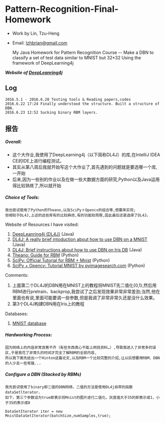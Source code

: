 # Pattern-Recognition-Final-Homework

* Work by Lin, Tzu-Heng
* Email: lzhbrian@gmail.com


	My Java Homework for Pattern Recognition Course
	-- Make a DBN to classify a set of test data similar to MNIST but 32*32
	Using the framework of DeepLearning4j

**_Website of [DeepLeanring4j](http://deeplearning4j.org)_**

## Log
	2016.5.1 - 2016.6.20 Testing tools & Reading papers,codes
	2016.6.22 17:24 Finally understood the structure. Built a structure of DBN.
	2016.6.23 12:52 Sucking binary RBM layers.

## 报告

##### Overall:

* 这个大作业,我使用了DeepLearning4j（以下简称DL4J）的库,在IntelliJ IDEA CE的IDE上进行编程测试。
* 其实从第八周后我就开始写这个大作业了,首先遇到的问题就是要选哪一个库,一开始
* 后来,因为一些别的作业以及在做一些大数据方面的研究,Python以及Java运用得比较熟练了,所以就开始

##### Choice of Tools:

    我也尝试使用了Python的Theano,以及SciPy＋Opencv的组合等,想要来实现;
    但相较于DL4J,上述的这些库有的比较麻烦,有的功能较局限,因此最后还是选择了DL4J。

Website of Resources I have visited:
1. [DeepLeanring4j (DL4J)](http://deeplearning4j.org) (Java)
2. [DL4J: A really brief intoduction about how to use DBN on a MNIST](http://deeplearning4j.org/deepbeliefnetwork.html) (Java)
3. [DL4J: Brief instructions about how to use DBN on Iris DB](http://deeplearning4j.org/iris-flower-dataset-tutorial) (Java)
3. [Theano: Guide for RBM](http://deeplearning.net/tutorial/rbm.html) (Python)
4. [SciPy: Official Tutorial for RBM + Mnist](http://scikit-learn.org/dev/auto_examples/neural_networks/plot_rbm_logistic_classification.html) (Python)
5. [SciPy + Opencv: Tutorial MNIST by pyimagesearch.com](http://www.pyimagesearch.com/2014/06/23/applying-deep-learning-rbm-mnist-using-python/) (Python)

Comments:
1. 上面第二个DL4J的DBN用在MNIST上的教程将MNIST先二值化{0,1},然后用RBM进行pretrain、backprop,我尝试了之后发现效果非常非常差劲;当然,他在里面也有说,里面可能要调一些参数,但是我调了非常非常久还是没什么效果。
2. 第3个DL4J构建DBN用在Iris上的教程

Databases:
1. [MNIST database](http://yann.lecun.com/exdb/mnist/)

##### Hardworking Process:

    因为网络上的内容非常良莠不齐（有些东西真心不能上网找资料…）,导致我进入了非常多的误区,于是我花了非常久的时间才完全了解RBM的全部内容,
    所以我下面先给出一个Hinton这篇论文,以及RBM一个比较完整的介绍,让以后想要用RBM、DBN的人少走一些弯路...

##### Configure a DBN (Stacked by RBMs)

    我先尝试使用了binary即二值的DBN网络，二值的方法是使用DL4j自带的函数dataSetlterator，
    如下，第三个参数设为true即表示将Mnist的图片进行二值化，灰度值大于35的即表示成1，小于35的表示成0
``DataSetIterator iter = new MnistDataSetIterator(batchSize,numSamples,true);``

